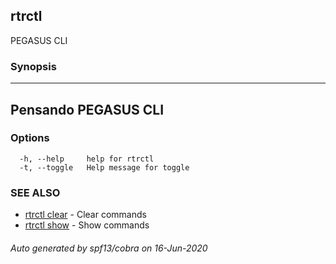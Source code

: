 ## rtrctl

PEGASUS CLI

### Synopsis



----------------------
 Pensando PEGASUS CLI 
----------------------


### Options

```
  -h, --help     help for rtrctl
  -t, --toggle   Help message for toggle
```

### SEE ALSO
* [rtrctl clear](rtrctl_clear.md)	 - Clear commands
* [rtrctl show](rtrctl_show.md)	 - Show commands

###### Auto generated by spf13/cobra on 16-Jun-2020
